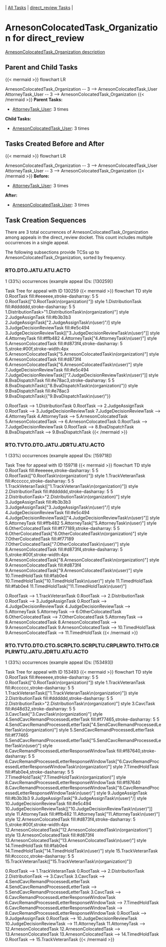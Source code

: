 ---
---
<!-- DO NOT EDIT THIS FILE.  This file is autogenerated. -->
| [All Tasks](../alltasks.md) | [direct_review Tasks](tasklist.md) |

# ArnesonColocatedTask_Organization for direct_review

[ArnesonColocatedTask_Organization description](../task_descr/ArnesonColocatedTask_Organization.md)

## Parent and Child Tasks

{{< mermaid >}}
flowchart LR

ArnesonColocatedTask_Organization -- 3 --> ArnesonColocatedTask_User
AttorneyTask_User -- 3 --> ArnesonColocatedTask_Organization
{{< /mermaid >}}
**Parent Tasks:**

   * [AttorneyTask_User](AttorneyTask_User.md): 3 times

**Child Tasks:**

   * [ArnesonColocatedTask_User](ArnesonColocatedTask_User.md): 3 times

## Tasks Created Before and After

{{< mermaid >}}
flowchart LR

ArnesonColocatedTask_Organization -- 3 --> ArnesonColocatedTask_User
AttorneyTask_User -- 3 --> ArnesonColocatedTask_Organization
{{< /mermaid >}}
**Before:**

   * [AttorneyTask_User](AttorneyTask_User.md): 3 times

**After:**

   * [ArnesonColocatedTask_User](ArnesonColocatedTask_User.md): 3 times

## Task Creation Sequences

There are 3 total occurrences of ArnesonColocatedTask_Organization among appeals in the direct_review docket.  This count includes multiple occurrences in a single appeal.

The following subsections provide TCSs up to ArnesonColocatedTask_Organization, sorted by frequency.

### RTO.DTO.JATU.ATU.ACTO

1 (33%) occurrences (example appeal IDs: [130259])

Task Tree for appeal with ID 130259
{{< mermaid >}}
flowchart TD
style 0.RootTask fill:#eeeeee,stroke-dasharray: 5 5
  0.RootTask(["0.RootTask\n(organization)"])
style 1.DistributionTask fill:#dddddd,stroke-dasharray: 5 5
  1.DistributionTask>"1.DistributionTask\n(organization)"]
style 2.JudgeAssignTask fill:#b3b3b3
  2.JudgeAssignTask[\"2.JudgeAssignTask\n(user)"/]
style 3.JudgeDecisionReviewTask fill:#e5c494
  3.JudgeDecisionReviewTask[["3.JudgeDecisionReviewTask\n(user)"]]
style 4.AttorneyTask fill:#ffb482
  4.AttorneyTask["4.AttorneyTask\n(user)"]
style 5.ArnesonColocatedTask fill:#d873f4,stroke-dasharray: 5 5,stroke:#00f,stroke-width:4px
  5.ArnesonColocatedTask["5.ArnesonColocatedTask\n(organization)"]
style 6.ArnesonColocatedTask fill:#d873f4
  6.ArnesonColocatedTask["6.ArnesonColocatedTask\n(user)"]
style 7.JudgeDecisionReviewTask fill:#e5c494
  7.JudgeDecisionReviewTask[["7.JudgeDecisionReviewTask\n(user)"]]
style 8.BvaDispatchTask fill:#e78ac3,stroke-dasharray: 5 5
  8.BvaDispatchTask{{"8.BvaDispatchTask\n(organization)"}}
style 9.BvaDispatchTask fill:#e78ac3
  9.BvaDispatchTask{{"9.BvaDispatchTask\n(user)"}}

0.RootTask --> 1.DistributionTask
0.RootTask --> 2.JudgeAssignTask
0.RootTask --> 3.JudgeDecisionReviewTask
7.JudgeDecisionReviewTask --> 4.AttorneyTask
4.AttorneyTask --> 5.ArnesonColocatedTask
5.ArnesonColocatedTask --> 6.ArnesonColocatedTask
0.RootTask --> 7.JudgeDecisionReviewTask
0.RootTask --> 8.BvaDispatchTask
8.BvaDispatchTask --> 9.BvaDispatchTask
{{< /mermaid >}}


### RTO.TVTO.DTO.JATU.JDRTU.ATU.ACTO

1 (33%) occurrences (example appeal IDs: [159718])

Task Tree for appeal with ID 159718
{{< mermaid >}}
flowchart TD
style 0.RootTask fill:#eeeeee,stroke-dasharray: 5 5
  0.RootTask(["0.RootTask\n(organization)"])
style 1.TrackVeteranTask fill:#cccccc,stroke-dasharray: 5 5
  1.TrackVeteranTask(["1.TrackVeteranTask\n(organization)"])
style 2.DistributionTask fill:#dddddd,stroke-dasharray: 5 5
  2.DistributionTask>"2.DistributionTask\n(organization)"]
style 3.JudgeAssignTask fill:#b3b3b3
  3.JudgeAssignTask[\"3.JudgeAssignTask\n(user)"/]
style 4.JudgeDecisionReviewTask fill:#e5c494
  4.JudgeDecisionReviewTask[["4.JudgeDecisionReviewTask\n(user)"]]
style 5.AttorneyTask fill:#ffb482
  5.AttorneyTask["5.AttorneyTask\n(user)"]
style 6.OtherColocatedTask fill:#f77189,stroke-dasharray: 5 5
  6.OtherColocatedTask["6.OtherColocatedTask\n(organization)"]
style 7.OtherColocatedTask fill:#f77189
  7.OtherColocatedTask["7.OtherColocatedTask\n(user)"]
style 8.ArnesonColocatedTask fill:#d873f4,stroke-dasharray: 5 5,stroke:#00f,stroke-width:4px
  8.ArnesonColocatedTask["8.ArnesonColocatedTask\n(organization)"]
style 9.ArnesonColocatedTask fill:#d873f4
  9.ArnesonColocatedTask["9.ArnesonColocatedTask\n(user)"]
style 10.TimedHoldTask fill:#fab0e4
  10.TimedHoldTask["10.TimedHoldTask\n(user)"]
style 11.TimedHoldTask fill:#fab0e4
  11.TimedHoldTask["11.TimedHoldTask\n(user)"]

0.RootTask --> 1.TrackVeteranTask
0.RootTask --> 2.DistributionTask
0.RootTask --> 3.JudgeAssignTask
0.RootTask --> 4.JudgeDecisionReviewTask
4.JudgeDecisionReviewTask --> 5.AttorneyTask
5.AttorneyTask --> 6.OtherColocatedTask
6.OtherColocatedTask --> 7.OtherColocatedTask
5.AttorneyTask --> 8.ArnesonColocatedTask
8.ArnesonColocatedTask --> 9.ArnesonColocatedTask
9.ArnesonColocatedTask --> 10.TimedHoldTask
9.ArnesonColocatedTask --> 11.TimedHoldTask
{{< /mermaid >}}


### RTO.TVTO.DTO.CTO.SCRPLTO.SCRPLTU.CRPLRWTO.THTO.CRPLRWTU.JATU.JDRTU.ATU.ACTO

1 (33%) occurrences (example appeal IDs: [153493])

Task Tree for appeal with ID 153493
{{< mermaid >}}
flowchart TD
style 0.RootTask fill:#eeeeee,stroke-dasharray: 5 5
  0.RootTask(["0.RootTask\n(organization)"])
style 1.TrackVeteranTask fill:#cccccc,stroke-dasharray: 5 5
  1.TrackVeteranTask(["1.TrackVeteranTask\n(organization)"])
style 2.DistributionTask fill:#dddddd,stroke-dasharray: 5 5
  2.DistributionTask>"2.DistributionTask\n(organization)"]
style 3.CavcTask fill:#d48d32,stroke-dasharray: 5 5
  3.CavcTask["3.CavcTask\n(organization)"]
style 4.SendCavcRemandProcessedLetterTask fill:#f77465,stroke-dasharray: 5 5
  4.SendCavcRemandProcessedLetterTask["4.SendCavcRemandProcessedLetterTask\n(organization)"]
style 5.SendCavcRemandProcessedLetterTask fill:#f77465
  5.SendCavcRemandProcessedLetterTask["5.SendCavcRemandProcessedLetterTask\n(user)"]
style 6.CavcRemandProcessedLetterResponseWindowTask fill:#f87640,stroke-dasharray: 5 5
  6.CavcRemandProcessedLetterResponseWindowTask["6.CavcRemandProcessedLetterResponseWindowTask\n(organization)"]
style 7.TimedHoldTask fill:#fab0e4,stroke-dasharray: 5 5
  7.TimedHoldTask["7.TimedHoldTask\n(organization)"]
style 8.CavcRemandProcessedLetterResponseWindowTask fill:#f87640
  8.CavcRemandProcessedLetterResponseWindowTask["8.CavcRemandProcessedLetterResponseWindowTask\n(user)"]
style 9.JudgeAssignTask fill:#b3b3b3
  9.JudgeAssignTask[\"9.JudgeAssignTask\n(user)"/]
style 10.JudgeDecisionReviewTask fill:#e5c494
  10.JudgeDecisionReviewTask[["10.JudgeDecisionReviewTask\n(user)"]]
style 11.AttorneyTask fill:#ffb482
  11.AttorneyTask["11.AttorneyTask\n(user)"]
style 12.ArnesonColocatedTask fill:#d873f4,stroke-dasharray: 5 5,stroke:#00f,stroke-width:4px
  12.ArnesonColocatedTask["12.ArnesonColocatedTask\n(organization)"]
style 13.ArnesonColocatedTask fill:#d873f4
  13.ArnesonColocatedTask["13.ArnesonColocatedTask\n(user)"]
style 14.TimedHoldTask fill:#fab0e4
  14.TimedHoldTask["14.TimedHoldTask\n(user)"]
style 15.TrackVeteranTask fill:#cccccc,stroke-dasharray: 5 5
  15.TrackVeteranTask(["15.TrackVeteranTask\n(organization)"])

0.RootTask --> 1.TrackVeteranTask
0.RootTask --> 2.DistributionTask
2.DistributionTask --> 3.CavcTask
3.CavcTask --> 4.SendCavcRemandProcessedLetterTask
4.SendCavcRemandProcessedLetterTask --> 5.SendCavcRemandProcessedLetterTask
3.CavcTask --> 6.CavcRemandProcessedLetterResponseWindowTask
6.CavcRemandProcessedLetterResponseWindowTask --> 7.TimedHoldTask
6.CavcRemandProcessedLetterResponseWindowTask --> 8.CavcRemandProcessedLetterResponseWindowTask
0.RootTask --> 9.JudgeAssignTask
0.RootTask --> 10.JudgeDecisionReviewTask
10.JudgeDecisionReviewTask --> 11.AttorneyTask
11.AttorneyTask --> 12.ArnesonColocatedTask
12.ArnesonColocatedTask --> 13.ArnesonColocatedTask
13.ArnesonColocatedTask --> 14.TimedHoldTask
0.RootTask --> 15.TrackVeteranTask
{{< /mermaid >}}


